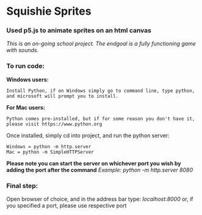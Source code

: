 # Squishie Sprites
### Used p5.js to animate sprites on an html canvas 
_This is an on-going school project. The endgoal is a fully functioning game with sounds._

### To run code:

__Windows users:__
```
Install Python, if on Windows simply go to command line, type python, and microsoft will prompt you to install.
```
__For Mac users:__
```
Python comes pre-installed, but if for some reason you don't have it, please visit https://www.python.org
```
Once installed, simply cd into project, and run the python server:
```
Windows = python -m http.server 
Mac = python -m SimpleHTTPServer
```
__Please note you can start the server on whichever port you wish by adding the port after the command__ _Example: python -m http.server 8080_

### Final step:

Open browser of choice, and in the address bar type: _localhost:8000_ or, if you specified a port, please use respective port
